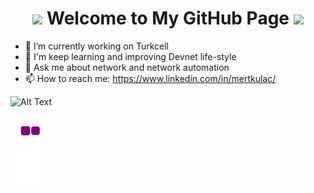 <h1 align="center">
  <img src="https://cdn4.vectorstock.com/i/1000x1000/79/63/round-icon-program-code-structure-html-vector-28707963.jpg" width="30">
  Welcome to My GitHub Page
  <img src="https://cdn4.vectorstock.com/i/1000x1000/79/63/round-icon-program-code-structure-html-vector-28707963.jpg" width="30">
</h1>

- 🔭 I’m currently working on Turkcell
- 🌱 I'm keep learning and improving Devnet life-style
- 💬 Ask me about network and network automation
- 📫 How to reach me: https://www.linkedin.com/in/mertkulac/

![Alt Text](https://68.media.tumblr.com/fe195e9db7b66a729194a43370a21795/tumblr_oja6h1f90C1rzss56o1_500.gif)

![snake gif](https://github.com/MertKulac/MertKulac/blob/output/github-contribution-grid-snake.gif)


